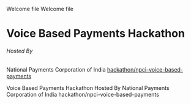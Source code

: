 Welcome file
Welcome file
#  Voice Based Payments Hackathon

###### Hosted By

National Payments Corporation of India
[hackathon/npci-voice-based-payments]([https://www.techgig.com/hackathon/npci-voice-based-payments](https://www.techgig.com/hackathon/npci-voice-based-payments))

Voice Based Payments Hackathon
Hosted By
National Payments Corporation of India
hackathon/npci-voice-based-payments

